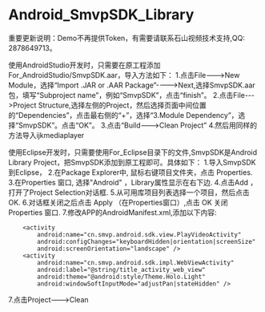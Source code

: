 Android_SmvpSDK_Library
=======================
重要更新说明：Demo不再提供Token，有需要请联系石山视频技术支持,QQ: 2878649713。

使用AndroidStudio开发时，只需要在原工程添加For_AndroidStudio/SmvpSDK.aar，导入方法如下：
1.点击File--->New Module，选择“Import .JAR or .AAR Package”---->Next,选择SmvpSDK.aar包，填写“Subproject name”，例如“SmvpSDK”，点击“finish”。
2.点击File--->Project Structure,选择左侧的Project，然后选择页面中间位置的“Dependencies”，点击最右侧的“+”，选择“3.Module Dependency”，选择“SmvpSDK”。点击“OK”。
3.点击“Build--->Clean Project”
4.然后用同样的方法导入ijkmediaplayer

使用Eclipse开发时，只需要使用For_Eclipse目录下的文件,SmvpSDK是Android Library Project，把SmvpSDK添加到原工程即可。具体如下：
1.导入SmvpSDK到Eclipse，
2.在Package Explorer中, 鼠标右键项目文件夹，点击 Properties.
3.在Properties 窗口, 选择"Android" ，Library属性显示在右下边.
4.点击Add ，打开了Project Selection对话框.
5.从可用库项目列表选择一个项目，然后点击 OK.
6.对话框关闭之后点击 Apply （在Properties窗口）,点击 OK 关闭Properties 窗口.
7.修改APP的AndroidManifest.xml,添加以下内容:
    <uses-permission android:name="android.permission.INTERNET" />
    <uses-permission android:name="android.permission.ACCESS_NETWORK_STATE" />
    <uses-permission android:name="android.permission.READ_EXTERNAL_STORAGE" />
    <uses-permission android:name="android.permission.RECEIVE_USER_PRESENT" />

        <activity
            android:name="cn.smvp.android.sdk.view.PlayVideoActivity"
            android:configChanges="keyboardHidden|orientation|screenSize"
            android:screenOrientation="landscape" />
        <activity
            android:name="cn.smvp.android.sdk.impl.WebViewActivity"
            android:label="@string/title_activity_web_view"
            android:theme="@android:style/Theme.Holo.Light"
            android:windowSoftInputMode="adjustPan|stateHidden" />
7.点击Project--->Clean

